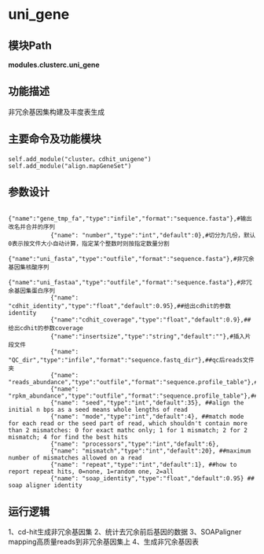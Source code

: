 uni_gene
==========================

模块Path
-----------

**modules.clusterc.uni_gene**

功能描述
-----------------------------------

非冗余基因集构建及丰度表生成

主要命令及功能模块
-----------------------------------

```
self.add_module("cluster。cdhit_unigene")
self.add_module("align.mapGeneSet")

```

参数设计
-----------------------------------

```
            {"name":"gene_tmp_fa","type":"infile","format":"sequence.fasta"},#输出改名并合并的序列
            {"name": "number","type":"int","default":0},#切分为几份，默认0表示按文件大小自动计算，指定某个整数时则按指定数量分割
            {"name":"uni_fasta","type":"outfile","format":"sequence.fasta"},#非冗余基因集核酸序列
            {"name":"uni_fastaa","type":"outfile","format":"sequence.fasta"},#非冗余基因集蛋白序列
            {"name": "cdhit_identity","type":"float","default":0.95},##给出cdhit的参数identity
            {"name":"cdhit_coverage","type":"float","default":0.9},##给出cdhit的参数coverage
            {"name":"insertsize","type":"string","default":""},#插入片段文件
            {"name": "QC_dir","type":"infile","format":"sequence.fastq_dir"},##qc后reads文件夹
            {"name": "reads_abundance","type":"outfile","format":"sequence.profile_table"},##reads_abundance
            {"name": "rpkm_abundance","type":"outfile","format":"sequence.profile_table"},##rpkm_abundance
            {"name": "seed","type":"int","default":35}, ##align the initial n bps as a seed means whole lengths of read
            {"name": "mode","type":"int","default":4}, ##match mode for each read or the seed part of read, which shouldn't contain more than 2 mismatches: 0 for exact mathc only; 1 for 1 mismatch; 2 for 2 mismatch; 4 for find the best hits
            {"name": "processors","type":"int","default":6},
            {"name": "mismatch","type":"int","default":20}, ##maximum number of mismatches allowed on a read
            {"name": "repeat","type":"int","default":1}, ##how to report repeat hits, 0=none, 1=random one, 2=all
            {"name": "soap_identity","type":"float","default":0.95} ## soap aligner identity

```

运行逻辑
-----------------------------------

1、cd-hit生成非冗余基因集
2、统计去冗余前后基因的数据
3、SOAPaligner mapping高质量reads到非冗余基因集上
4、生成非冗余基因表